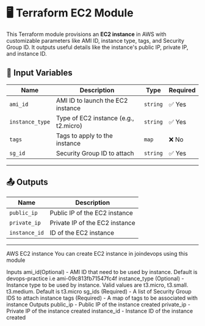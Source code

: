 # 🖥️ Terraform EC2 Module

This Terraform module provisions an **EC2 instance** in AWS with customizable parameters like AMI ID, instance type, tags, and Security Group ID. It outputs useful details like the instance's public IP, private IP, and instance ID.


## 🔧 Input Variables

| Name           | Description                          | Type     | Required |
|----------------|--------------------------------------|----------|----------|
| `ami_id`       | AMI ID to launch the EC2 instance    | `string` | ✅ Yes   |
| `instance_type`| Type of EC2 instance (e.g., t2.micro)| `string` | ✅ Yes   |
| `tags`         | Tags to apply to the instance        | `map`    | ❌ No    |
| `sg_id`        | Security Group ID to attach          | `string` | ✅ Yes   |

---

## 📤 Outputs

| Name             | Description                      |
|------------------|----------------------------------|
| `public_ip`      | Public IP of the EC2 instance     |
| `private_ip`     | Private IP of the EC2 instance    |
| `instance_id`    | ID of the EC2 instance            |

---

AWS EC2 instance
You can create EC2 instance in joindevops using this module

Inputs
ami_id(Optional) - AMI ID that need to be used by instance. Default is devops-practice i.e ami-09c813fb71547fc4f
instance_type (Optional) - Instance type to be used by instance. Valid values are t3.micro, t3.small. t3.medium. Default is t3.micro
sg_ids (Required) - A list of Security Group IDS to attach instance
tags (Required) - A map of tags to be associated with instance
Outputs
public_ip - Public IP of the instance created
private_ip - Private IP of the instance created
instance_id - Instance ID of the instance created